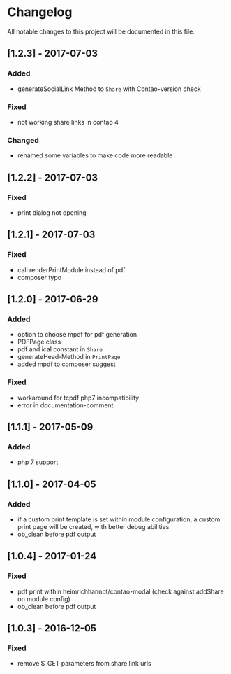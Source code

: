 # Changelog
All notable changes to this project will be documented in this file.

## [1.2.3] - 2017-07-03

### Added
- generateSocialLink Method to `Share` with Contao-version check

### Fixed
- not working share links in contao 4

### Changed
- renamed some variables to make code more readable

## [1.2.2] - 2017-07-03

### Fixed
- print dialog not opening

## [1.2.1] - 2017-07-03

### Fixed
- call renderPrintModule instead of pdf
- composer typo

## [1.2.0] - 2017-06-29

### Added
- option to choose mpdf for pdf generation
- PDFPage class
- pdf and ical constant in `Share`
- generateHead-Method in `PrintPage`
- added mpdf to composer suggest

### Fixed
- workaround for tcpdf php7 incompatibility
- error in documentation-comment

## [1.1.1] - 2017-05-09

### Added
- php 7 support

## [1.1.0] - 2017-04-05

### Added
- if a custom print template is set within module configuration, a custom print page will be created, with better debug abilities
- ob_clean before pdf output

## [1.0.4] - 2017-01-24

### Fixed
- pdf print within heimrichhannot/contao-modal (check against addShare on module config)
- ob_clean before pdf output

## [1.0.3] - 2016-12-05

### Fixed
- remove $_GET parameters from share link urls

